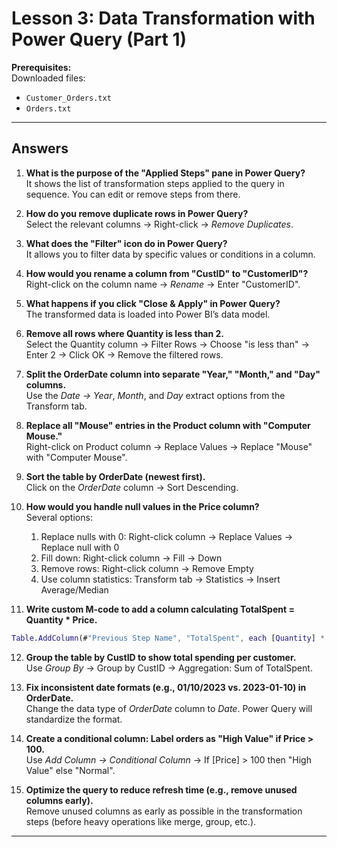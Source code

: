# Lesson 3: Data Transformation with Power Query (Part 1)

**Prerequisites:**  
Downloaded files:
- `Customer_Orders.txt`  
- `Orders.txt`

---

## Answers

1. **What is the purpose of the "Applied Steps" pane in Power Query?**  
   It shows the list of transformation steps applied to the query in sequence. You can edit or remove steps from there.

2. **How do you remove duplicate rows in Power Query?**  
   Select the relevant columns → Right-click → *Remove Duplicates*.

3. **What does the "Filter" icon do in Power Query?**  
   It allows you to filter data by specific values or conditions in a column.

4. **How would you rename a column from "CustID" to "CustomerID"?**  
   Right-click on the column name → *Rename* → Enter "CustomerID".

5. **What happens if you click "Close & Apply" in Power Query?**  
   The transformed data is loaded into Power BI’s data model.

6. **Remove all rows where Quantity is less than 2.**  
   Select the Quantity column → Filter Rows → Choose "is less than" → Enter 2 → Click OK → Remove the filtered rows.

7. **Split the OrderDate column into separate "Year," "Month," and "Day" columns.**  
   Use the *Date → Year*, *Month*, and *Day* extract options from the Transform tab.

8. **Replace all "Mouse" entries in the Product column with "Computer Mouse."**  
   Right-click on Product column → Replace Values → Replace "Mouse" with "Computer Mouse".

9. **Sort the table by OrderDate (newest first).**  
   Click on the *OrderDate* column → Sort Descending.

10. **How would you handle null values in the Price column?**  
    Several options:
    1. Replace nulls with 0: Right-click column → Replace Values → Replace null with 0
    2. Fill down: Right-click column → Fill → Down
    3. Remove rows: Right-click column → Remove Empty
    4. Use column statistics: Transform tab → Statistics → Insert Average/Median

11. **Write custom M-code to add a column calculating TotalSpent = Quantity * Price.**  
```m
Table.AddColumn(#"Previous Step Name", "TotalSpent", each [Quantity] * [Price], type number)
```

12. **Group the table by CustID to show total spending per customer.**  
   Use *Group By* → Group by CustID → Aggregation: Sum of TotalSpent.

13. **Fix inconsistent date formats (e.g., 01/10/2023 vs. 2023-01-10) in OrderDate.**  
   Change the data type of *OrderDate* column to *Date*. Power Query will standardize the format.

14. **Create a conditional column: Label orders as "High Value" if Price > 100.**  
   Use *Add Column → Conditional Column* → If [Price] > 100 then "High Value" else "Normal".

15. **Optimize the query to reduce refresh time (e.g., remove unused columns early).**  
   Remove unused columns as early as possible in the transformation steps (before heavy operations like merge, group, etc.).

---



